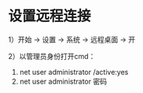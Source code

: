 # 设置远程连接

1）开始 -> 设置 -> 系统 -> 远程桌面 -> 开

2）以管理员身份打开cmd：

1. net user administrator /active:yes
2. net user administrator 密码